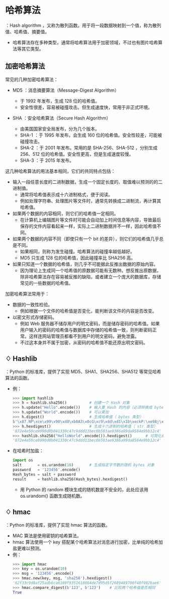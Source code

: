 # 哈希算法

：Hash algorithm ，又称为散列函数。用于将一段数据映射到一个值，称为散列值、哈希值、摘要值。
- 哈希算法存在多种类型，通常将哈希算法用于加密领域，不过也有图片哈希算法等其它类型。

## 加密哈希算法

常见的几种加密哈希算法：
- MD5 ：消息摘要算法（Message-Digest Algorithm）
  - 于 1992 年发布，生成 128 位的哈希值。
  - 安全性很差，容易被碰撞攻击。但生成速度快，常用于非正式环境。

- SHA ：安全哈希算法（Secure Hash Algorithm）
  - 由美国国家安全局发布，分为几个版本。
  - SHA-1 ：于 1995 年发布，会生成 160 位的哈希值。安全性较差，可能被碰撞攻击。
  - SHA-2 ：于 2001 年发布。常用的是 SHA-256、SHA-512 ，分别生成 256、512 位的哈希值。安全性更高，但是生成速度较慢。
  - SHA-3 ：于 2015 年发布。

这几种哈希算法的用法基本相同，它们的共同特点包括：
- 输入一段任意长度的二进制数据，生成一个固定长度的、取值难以预测的的二进制值。
  - 通常将哈希值表示成十六进制格式，便于阅读。
  - 例如处理字符串、处理图片等文件时，通常先转换成二进制流，再计算其哈希值。
- 如果两个数据的内容相同，则它们的哈希值一定相同。
  - 在计算机上编辑图片等文件时可能会自动加上时间信息等内容，导致最后保存的文件内容看起来一样，实际上二进制数据并不一样，因此哈希值不同。
- 如果两个数据的内容不同（即使只有一个 bit 的差异），则它们的哈希值几乎总是不同。
  - 如果相同，则称为发生碰撞。哈希算法的碰撞率越低越好。
  - MD5 只生成 128 位的哈希值，因此碰撞率比 SHA256 高。
- 如果只知道一个数据的哈希值，则几乎不可能据此反推出数据的原始内容。
  - 因为理论上生成同一个哈希值的原数据可能有无数种。想反推出原数据，除非哈希算法存在容易被反推的缺陷，或者建立一个庞大的数据库，存储常见的一些数据的哈希值。

加密哈希算法常用于：
- 数据的一致性检验。
  - 例如根据一个文件的哈希值是否变化，能判断该文件的内容是否改变。
- 以密文形式存储密码。
  - 例如 Web 服务器不储存用户的明文密码，而是储存密码的哈希值。如果用户输入的密码的哈希值与数据库中存储的哈希值一致，则判断密码正常。这样连网站管理员都看不到用户的明文密码，避免泄露。
  - 不过这本身并不属于加密，从密码的哈希值不能还原出明文密码。

## ♢ Hashlib

：Python 的标准库，提供了实现 MD5、SHA1、SHA256、SHA512 等常见哈希算法的函数。
- 例：
  ```py
  >>> import hashlib
  >>> h = hashlib.sha256()          # 创建一个 Hash 对象
  >>> h.update("Hello".encode())    # 输入要 Hash 的内容（必须转换成 bytes 类型）
  >>> h.update("World".encode())    # 可以累加
  >>> h.digest()                    # 生成哈希值（ bytes 类型）
  b'\x87.NP\xce\x99\x90\xd8\xb0A3\x0cG\xc9\xdd\xd1\x1b\xeckP:\xe98j\x99\xda\x85\x84\xe9\xbb\x12\xc4'
  >>> h.hexdigest()                 # 生成十六进制的哈希值（ str 类型）
  '872e4e50ce9990d8b041330c47c9ddd11bec6b503ae9386a99da8584e9bb12c4'
  >>> hashlib.sha256("HelloWorld".encode()).hexdigest()      # 可简化成一步
  '872e4e50ce9990d8b041330c47c9ddd11bec6b503ae9386a99da8584e9bb12c4'
  ```
- 在哈希时加盐：
  ```py
  import os
  salt       = os.urandom(10)       # 生成指定字节数的随机 bytes 对象
  password   = '123456'.encode()
  Hash_bytes = salt + password
  result     = hashlib.sha256(Hash_bytes).hexdigest()
  ```
  - 用 Python 的 random 模块生成的随机数是不安全的，此处应该用 os.urandom() 函数生成随机数。
 
## ♢ hmac

：Python 的标准库，提供了实现 hmac 算法的函数。
- MAC 算法是使用密钥的哈希算法。
- hmac 算法使用一个 key 搭配某个哈希算法对消息进行加密，比单纯的哈希加盐更难以预测。
- 例：
    ```py
    >>> import hmac
    >>> key = os.urandom(10)
    >>> msg = '123456'.encode()
    >>> hmac.new(key, msg, 'sha256').hexdigest()
    '62f33c9d8af25adb6ca6180f9351618084de7d95d5f2689489700f48f982bae6'
    >>> hmac.compare_digest(b'123', b'123')    # 比较两个哈希值是否相同
    True
    ```
